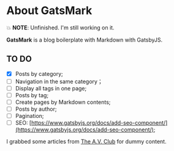 # About GatsMark

💥 **NOTE**: Unfinished. I'm still working on it.

**GatsMark** is a blog boilerplate with Markdown with GatsbyJS.

## TO DO
- [x] Posts by category;
- [ ] Navigation in the same category；
- [ ] Display all tags in one page;
- [ ] Posts by tag;
- [ ] Create pages by Markdown contents;
- [ ] Posts by author;
- [ ] Pagination;
- [ ] SEO: [https://www.gatsbyjs.org/docs/add-seo-component/](https://www.gatsbyjs.org/docs/add-seo-component/);

I grabbed some articles from [The A.V. Club](https://www.avclub.com/) for dummy content.